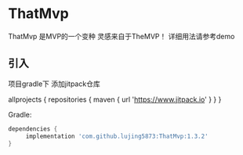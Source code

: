 # **ThatMvp** #

ThatMvp 是MVP的一个变种  灵感来自于TheMVP！ 
详细用法请参考demo  

## **引入** ##
项目gradle下 添加jitpack仓库

allprojects {
    repositories {
        maven { url 'https://www.jitpack.io' }
    }
}

Gradle:

```.gradle
dependencies {
     implementation 'com.github.lujing5873:ThatMvp:1.3.2'
}
```


